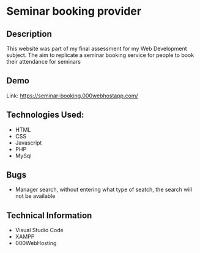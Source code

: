 
# Seminar booking provider

## Description
This website was part of my final assessment for my Web Development subject. The aim to replicate a seminar booking service for people to book their attendance for seminars


## Demo
Link: https://seminar-booking.000webhostapp.com/ &nbsp;



## Technologies Used:
* HTML
* CSS
* Javascript
* PHP
* MySql


## Bugs
* Manager search, without entering what type of seatch, the search will not be available


## Technical Information
* Visual Studio Code
* XAMPP
* 000WebHosting
